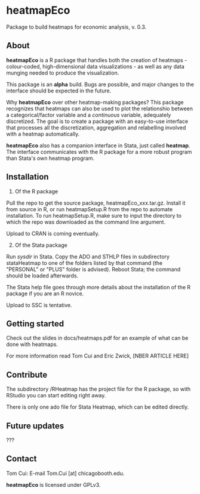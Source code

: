 # heatmapEco
Package to build heatmaps for economic analysis, v. 0.3.

## About
**heatmapEco** is a R package that handles both the creation of heatmaps - colour-coded, high-dimensional data visualizations -
as well as any data munging needed to produce the visualization.

This package is an **alpha** build. Bugs are possible, and major changes to the interface should be expected in the future.

Why **heatmapEco** over other heatmap-making packages? This package recognizes that heatmaps can also be used to plot the
relationshio between a categorical/factor variable and a *continuous* variable, adequately discretized. The goal is to create
a package with an easy-to-use interface that processes all the discretization, aggregation and relabelling involved with a heatmap
automatically.

**heatmapEco** also has a companion interface in Stata, just called **heatmap**. The interface communicates with the R package for
a more robust program than Stata's own heatmap program.

## Installation

1) Of the R package

Pull the repo to get the source package, heatmapEco_xxx.tar.gz. Install it from source in R, or run heatmapSetup.R from the repo to automate
installation. To run heatmapSetup.R, make sure to input the directory to which the repo was downloaded as the command line argument.

Upload to CRAN is coming eventually.

2) Of the Stata package

Run *sysdir* in Stata. Copy the ADO and STHLP files in subdirectory stataHeatmap to one of the folders listed by that command
(the "PERSONAL" or "PLUS" folder is advised). Reboot Stata; the command should be loaded afterwards.

The Stata help file goes through more details about the installation of the R package if you are an R novice.

Upload to SSC is tentative.

## Getting started

Check out the slides in docs/heatmaps.pdf for an example of what can be done with heatmaps.

For more information read Tom Cui and Eric Zwick, [NBER ARTICLE HERE]

## Contribute

The subdirectory /RHeatmap has the project file for the R package, so with RStudio you can start editing right away.

There is only one ado file for Stata Heatmap, which can be edited directly.

## Future updates

???

## Contact

Tom Cui: E-mail Tom.Cui [at] chicagobooth.edu.

**heatmapEco** is licensed under GPLv3.
